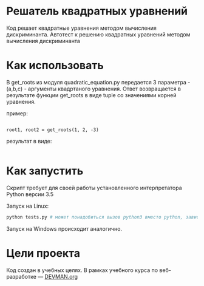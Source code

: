 # Решатель квадратных уравнений

Код решает квадратные уравнения методом вычисления дискриминанта.
Автотест к решению квадратных уравнений методом вычисления дискриминанта

# Как использовать

В get_roots из модуля quadratic_equation.py передается 3 параметра - (a,b,c) - аргументы квадртаного уравнения. Ответ возвращается в результате функции get_roots в виде tuple со значениями корней уравнения.

пример:
```from quadratic_equation import get_roots

root1, root2 = get_roots(1, 2, -3)
```

результат в виде:
```(1,-3)
```


# Как запустить

Скрипт требует для своей работы установленного интерпретатора Python версии 3.5

Запуск на Linux:

```bash
python tests.py # может понадобиться вызов python3 вместо python, зависит от настроек операционной системы
```

Запуск на Windows происходит аналогично.

# Цели проекта

Код создан в учебных целях. В рамках учебного курса по веб-разработке ― [DEVMAN.org](https://devman.org)
